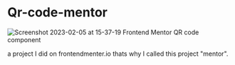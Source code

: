 # Qr-code-mentor
![Screenshot 2023-02-05 at 15-37-19 Frontend Mentor QR code component](https://user-images.githubusercontent.com/36410725/216825927-5402477e-9c1c-41ad-9ad7-85f558184dc2.png)


a project I did on frontendmenter.io thats why I called this project "mentor".
